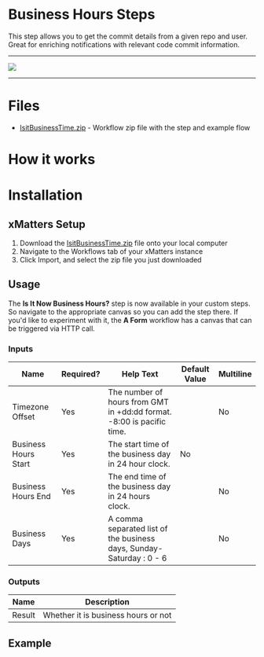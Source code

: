 # Business Hours Steps

This step allows you to get the commit details from a given repo and user. Great for enriching notifications with relevant code commit information. 


---------

<kbd>
  <img src="https://github.com/xmatters/xMatters-Labs/raw/master/media/disclaimer.png">
</kbd>

---------

# Files

* [IsitBusinessTime.zip](IsitBusinessTime.zip) - Workflow zip file with the step and example flow

# How it works


# Installation

## xMatters Setup
1. Download the [IsitBusinessTime.zip](IsitBusinessTime.zip) file onto your local computer
2. Navigate to the Workflows tab of your xMatters instance
3. Click Import, and select the zip file you just downloaded


## Usage
The **Is It Now Business Hours?** step is now available in your custom steps. So navigate to the appropriate canvas so you can add the step there. If you'd like to experiment with it, the **A Form** workflow has a canvas that can be triggered via HTTP call. 

### Inputs
| Name  | Required? | Help Text | Default Value | Multiline |
| ----- | ---------- | --------- | ------------- | --------- |
| Timezone Offset | Yes | The number of hours from GMT in +dd:dd format. -8:00 is pacific time. | | No |
| Business Hours Start | Yes | The start time of the business day in 24 hour clock. | No |
| Business Hours End | Yes | The end time of the business day in 24 hours clock. | | No |
| Business Days | Yes | A comma separated list of the business days, Sunday-Saturday : 0 - 6 | | No |


### Outputs

| Name | Description |
| ---- | ----------  |
| Result | Whether it is business hours or not |


## Example

<kbd>
</kbd>


